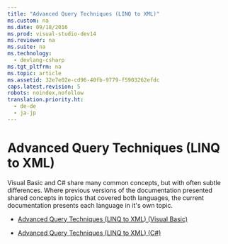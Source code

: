 ```yaml
---
title: "Advanced Query Techniques (LINQ to XML)"
ms.custom: na
ms.date: 09/18/2016
ms.prod: visual-studio-dev14
ms.reviewer: na
ms.suite: na
ms.technology: 
  - devlang-csharp
ms.tgt_pltfrm: na
ms.topic: article
ms.assetid: 32e7e02e-cd96-40fb-9779-f5903262efdc
caps.latest.revision: 5
robots: noindex,nofollow
translation.priority.ht: 
  - de-de
  - ja-jp
---
```

# Advanced Query Techniques (LINQ to XML)
Visual Basic and C# share many common concepts, but with often subtle differences. Where previous versions of the documentation presented shared concepts in topics that covered both languages, the current documentation presents each language in it's own topic.  
  
-   [Advanced Query Techniques (LINQ to XML) (Visual Basic)](../vs140/Advanced-Query-Techniques--LINQ-to-XML---Visual-Basic-.md)  
  
-   [Advanced Query Techniques (LINQ to XML) (C#)](../vs140/Advanced-Query-Techniques--LINQ-to-XML---C#-.md)